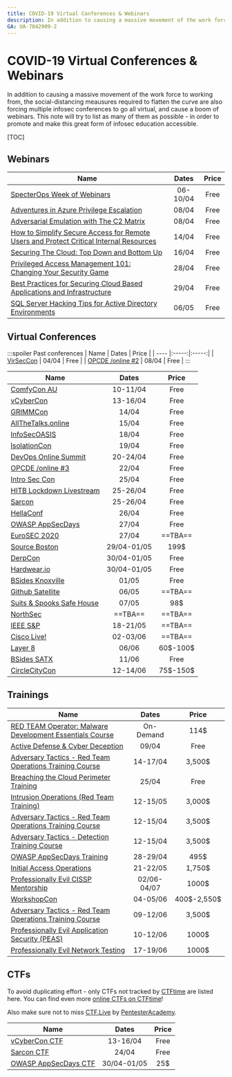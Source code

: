 ```yaml
---
title: COVID-19 Virtual Conferences & Webinars
description: In addition to causing a massive movement of the work force to working from, the social-distancing meausures required to flatten the curve are also forcing multiple infosec conferences to go all virtual, and cause a boom of webinars. This note will try to list as many of them as possible - in order to promote and make this great form of infosec education accessible.
GA: UA-7042909-2
---
```

# COVID-19 Virtual Conferences & Webinars

In addition to causing a massive movement of the work force to working from, the social-distancing meausures required to flatten the curve are also forcing multiple infosec conferences to go all virtual, and cause a boom of webinars. This note will try to list as many of them as possible - in order to promote and make this great form of infosec education accessible.

[TOC]

## Webinars

| Name | Dates | Price |
| ---- |:-----:|:-----:|
| [SpecterOps Week of Webinars](https://twitter.com/SpecterOps/status/1243623526046871552) | 06-10/04 | Free |
| [Adventures in Azure Privilege Escalation](https://www.netspi.com/research/webinars/lunch-and-learn-webinar-series/adventures-in-azure-privilege-escalation/) | 08/04 | Free |
| [Adversarial Emulation with The C2 Matrix](https://register.gotowebinar.com/register/1738803278444958987) | 08/04 | Free |
| [ How to Simplify Secure Access for Remote Users and Protect Critical Internal Resources](https://lp.cyberark.com/20200414-Webinar-Secure-Remote-Access_Registration-Page.html) | 14/04 | Free |
| [Securing The Cloud: Top Down and Bottom Up](https://www.netspi.com/research/webinars/webinar-securing-the-cloud-top-down-and-bottom-up/) | 16/04 | Free |
| [Privileged Access Management 101: Changing Your Security Game](https://www.brighttalk.com/webcast/18084/396217) | 28/04 | Free |
| [ Best Practices for Securing Cloud Based Applications and Infrastructure](https://lp.cyberark.com/20200429-Webinar-Secure-the-Cloud_Registration-Page.html) | 29/04 | Free |
| [SQL Server Hacking Tips for Active Directory Environments](https://www.netspi.com/research/webinars/lunch-and-learn-webinar-series/sql-server-hacking-tips-for-active-directory-environments/) | 06/05 | Free |


## Virtual Conferences

:::spoiler Past conferences
| Name | Dates | Price |
| ---- |:-----:|:-----:|
| [VirSecCon](https://virseccon.com/) | 04/04 | Free |
| [OPCDE /online #2](https://online.opcde.com/) | 08/04 | Free |
:::
<br />

| Name | Dates | Price |
| ---- |:-----:|:-----:|
| [ComfyCon AU](https://www.comfyconau.rocks) |  10-11/04   | Free  |
| [vCyberCon](https://go.perchsecurity.com/vCyberCon-2020) | 13-16/04 | Free |
| [GRIMMCon](https://blog.grimm-co.com/post/grimmcon/) | 14/04 | Free  |
| [AllTheTalks.online](https://www.allthetalks.online) | 15/04 | Free |
| [InfoSecOASIS](https://infosecoasis.com/) | 18/04 | Free  |
| [IsolationCon](https://themanyhats.club/the-many-hats-club-presents-isolationcon/) | 19/04 | Free |
| [DevOps Online Summit](https://www.devopsonlinesummit.com/2020) | 20-24/04 | Free |
| [OPCDE /online #3](https://online.opcde.com/) | 22/04 | Free |
| [Intro Sec Con](https://register.gotowebinar.com/register/8318696474608280845) | 25/04 | Free |
| [HITB Lockdown Livestream](https://conference.hitb.org/lockdown-livestream/) |  25-26/04   | Free  |
| [Sarcon](https://community.secarmy.org/sarcon/) | 25-26/04 | Free |
| [HellaConf](https://hella-secure.com/hellaconf-2020/) | 26/04 | Free |
| [OWASP AppSecDays](https://appsecdays.org/) | 27/04 | Free |
| [EuroSEC 2020](https://concordia-h2020.eu/eurosec-2020/) | 27/04 | ==TBA== |
| [Source Boston](https://sourceconference.com/events/boston20/) | 29/04-01/05 | 199\$ |
| [DerpCon](https://derpcon.io) | 30/04-01/05 | Free  |
| [Hardwear.io](https://hardwear.io/virtual-con-2020/) | 30/04-01/05 | Free |
| [BSides Knoxville](https://bsidesknoxville.com) | 01/05 | Free |
| [Github Satellite](https://githubsatellite.com/) | 06/05 | ==TBA== |
| [Suits & Spooks Safe House](https://tellaro.io/) | 07/05 | 98\$ |
| [NorthSec](https://nsec.io/) | ==TBA== | ==TBA== |
| [IEEE S&P](https://www.ieee-security.org/TC/SP2020/index.html) | 18-21/05 | ==TBA== |
| [Cisco Live!](https://www.ciscolive.com/us.html) | 02-03/06 | ==TBA== |
| [Layer 8](https://layer8conference.com/) | 06/06 | 60\$-100\$ 
| [BSides SATX](https://www.bsidessatx.com/) | 11/06 | Free|
| [CircleCityCon](https://circlecitycon.com/) | 12-14/06 | 75\$-150\$ |


## Trainings

| Name | Dates | Price |
| ---- |:-----:|:-----:|
| [RED TEAM Operator: Malware Development Essentials Course](https://institute.sektor7.net/red-team-operator-malware-development-essentials?coupon=MALDEV-37FAA2TETO4) | On-Demand | 114\$ |
| [Active Defense & Cyber Deception](https://register.gotowebinar.com/register/8326529395310476299) | 09/04 | Free |
| [Adversary Tactics - Red Team Operations Training Course](https://www.eventbrite.com/e/adversary-tactics-red-team-operations-training-course-online-april-2020-tickets-89418488105?utm_term=eventname_text) | 14-17/04 | 3,500\$ |
| [Breaching the Cloud Perimeter Training](https://register.gotowebinar.com/register/1264630092013493773) | 25/04 | Free |
| [Intrusion Operations (Red Team Training)](https://www.eventbrite.com/e/intrusion-operationsred-team-training-online-course-tickets-95646598551) | 12-15/05 | 3,000\$ |
| [Adversary Tactics - Red Team Operations Training Course](https://www.eventbrite.com/e/adversary-tactics-red-team-operations-training-course-online-may-2020-tickets-100165983152) | 12-15/04 | 3,500\$ |
| [Adversary Tactics - Detection Training Course](https://www.eventbrite.com/e/adversary-tactics-detection-training-course-online-may-2020-tickets-100167210824) | 12-15/04 | 3,500\$ |
| [OWASP AppSecDays Training](https://appsecdays.org/trainings) | 28-29/04 | 495\$ |
| [Initial Access Operations](https://www.eventbrite.com/e/initial-access-operations-online-course-tickets-92257006189) | 21-22/05 | 1,750\$ |
| [Professionally Evil CISSP Mentorship](https://training.secureideas.com/course/cissp-mentor/) | 02/06-04/07 | 1000\$ |
| [WorkshopCon](https://www.eventbrite.com/o/workshopcon-24511201712) | 04-05/06 | 400\$-2,550\$ |
| [Adversary Tactics - Red Team Operations Training Course](https://www.eventbrite.com/e/adversary-tactics-red-team-operations-training-course-eu-online-june-2020-tickets-89436560159) | 09-12/06 | 3,500\$ |
| [Professionally Evil Application Security (PEAS)](https://training.secureideas.com/course/proevilappsec-live/) | 10-12/06 | 1000\$ |
| [Professionally Evil Network Testing](https://training.secureideas.com/course/proevilnettesting-live/) | 17-19/06 | 1000\$ |


## CTFs
To avoid duplicating effort - only CTFs not tracked by [CTFtime](https://ctftime.org) are listed here. You can find even more [online CTFs on CTFtime](https://ctftime.org/event/list/?year=2020&online=1&format=0&restrictions=-1&upcoming=true)!  

Also make sure not to miss [CTF.Live](https://www.ctf.live/) by [PentesterAcademy](https://www.pentesteracademy.com/).  


| Name | Dates | Price |
| ---- |:-----:|:-----:|
| [vCyberCon CTF](https://ctf.perchsecurity.com/) | 13-16/04 | Free |
| [Sarcon CTF](https://ctf.secarmy.org/) | 24/04 | Free |
| [OWASP AppSecDays CTF](https://appsecdays.org/ctf) | 30/04-01/05 | 25\$ |
